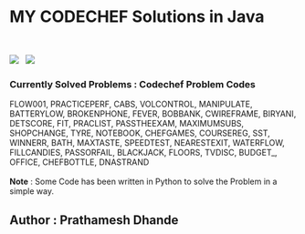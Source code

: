 # MY CODECHEF Solutions in Java
</br>

![](https://img.shields.io/badge/Language-Java_17.0.04-blue?style=flat-square&logo=java) &nbsp;
![](https://img.shields.io/badge/IDE-Eclipse_2022_06-darkgreen?style=flat-square&logo=eclipse) 



### Currently Solved Problems : Codechef Problem Codes 
FLOW001, PRACTICEPERF, CABS, VOLCONTROL, MANIPULATE, BATTERYLOW, BROKENPHONE, FEVER, BOBBANK, CWIREFRAME, BIRYANI, DETSCORE, FIT, PRACLIST, PASSTHEEXAM, MAXIMUMSUBS, SHOPCHANGE, TYRE, NOTEBOOK, CHEFGAMES, COURSEREG, SST, WINNERR, BATH, MAXTASTE, SPEEDTEST, NEARESTEXIT, WATERFLOW, FILLCANDIES, PASSORFAIL, BLACKJACK, FLOORS, TVDISC, BUDGET_, OFFICE, CHEFBOTTLE, DNASTRAND
</br></br>
**Note** : Some Code has been written in Python to solve the Problem in a simple way.</br> 

## Author : Prathamesh Dhande